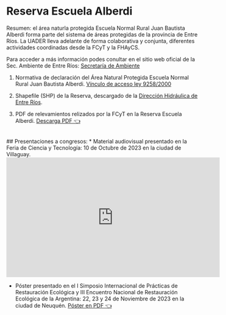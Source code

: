 # Reserva Escuela Alberdi 

Resumen: el área naturla protegida Escuela Normal Rural Juan Bautista Alberdi forma parte del sistema de áreas protegidas de la provincia de Entre Ríos. La UADER lleva adelante de forma colaborativa y conjunta, diferentes actividades coordinadas desde la FCyT y la FHAyCS.

Para acceder a más información podes conultar en el sitio web oficial de la Sec. Ambiente de Entre Ríos: [Secretaría de Ambiente](http://www.entrerios.gov.ar/ambiente/index.php?codigo=269&codsubmenu=300&modulo=&codppal=216 )

1. Normativa de declaración del Área Natural Protegida Escuela Normal Rural Juan Bautista Alberdi. [Vínculo de acceso ley 9258/2000](http://www.entrerios.gov.ar/ambiente/userfiles/files/ANP/Ley%209258%20-%20Escuela%20Alberdi.PDF) 

2. Shapefile (SHP) de la Reserva, descargado de la [Dirección Hidráulica de Entre Ríos](https://www.hidraulica.gob.ar/capas_geograficas.php).

3. PDF de relevamientos relizados por la FCyT en la Reserva Escuela Alberdi. <a href="https://drive.google.com/file/d/1IAD5OXedlAUKk9lkLvoS_-WQaE42IPI-/view?usp=sharing">Descarga PDF 👈</a> 
<br>
## Presentaciones a congresos:
* Material audiovisual presentado en la Feria de Ciencia y Tecnología: 10 de Octubre de 2023 en la ciudad de Villaguay.
<iframe width="560" height="315" src="https://www.youtube.com/embed/9IAFtBuWIxA?si=0UIcoEKMWpmB7mI_" title="YouTube video player" frameborder="0" allow="accelerometer; autoplay; clipboard-write; encrypted-media; gyroscope; picture-in-picture; web-share" allowfullscreen></iframe>

* Póster presentado en el I Simposio Internacional de Prácticas de Restauración Ecológica y III Encuentro Nacional de Restauración Ecológica de la Argentina: 22, 23 y 24 de Noviembre de 2023 en la ciudad de Neuquén.
<a href="https://drive.google.com/file/d/1n93JTNqv0p14ZTIOVLHUyoAZSAgL69lI/view?usp=sharing" target="_blank" download="poster REA">Póster en PDF 👈</a>